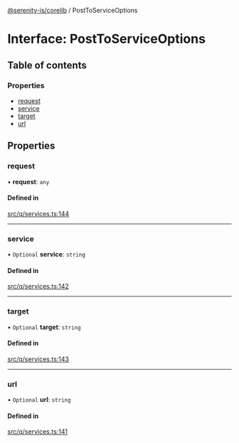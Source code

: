 [@serenity-is/corelib](../README.md) / PostToServiceOptions

# Interface: PostToServiceOptions

## Table of contents

### Properties

- [request](PostToServiceOptions.md#request)
- [service](PostToServiceOptions.md#service)
- [target](PostToServiceOptions.md#target)
- [url](PostToServiceOptions.md#url)

## Properties

### request

• **request**: `any`

#### Defined in

[src/q/services.ts:144](https://github.com/serenity-is/serenity/blob/master/packages/corelib/src/q/services.ts#L144)

___

### service

• `Optional` **service**: `string`

#### Defined in

[src/q/services.ts:142](https://github.com/serenity-is/serenity/blob/master/packages/corelib/src/q/services.ts#L142)

___

### target

• `Optional` **target**: `string`

#### Defined in

[src/q/services.ts:143](https://github.com/serenity-is/serenity/blob/master/packages/corelib/src/q/services.ts#L143)

___

### url

• `Optional` **url**: `string`

#### Defined in

[src/q/services.ts:141](https://github.com/serenity-is/serenity/blob/master/packages/corelib/src/q/services.ts#L141)
